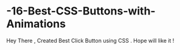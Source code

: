 # -16-Best-CSS-Buttons-with-Animations
Hey There , Created Best Click Button using CSS . Hope will like it !
